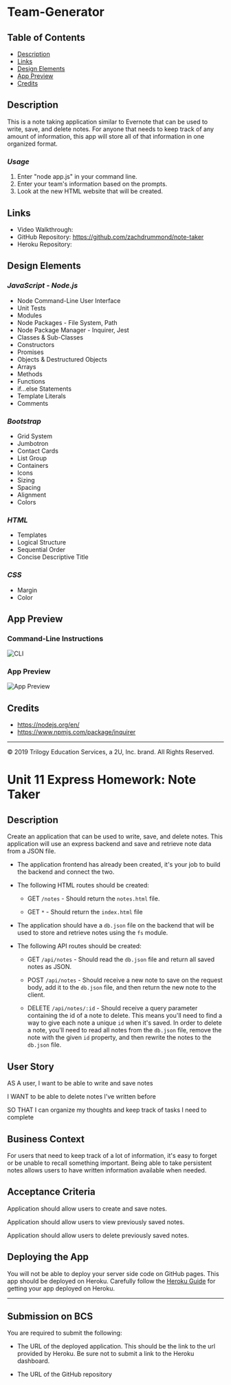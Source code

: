 # Team-Generator

## Table of Contents
* [Description](#Description)
* [Links](#Links)
* [Design Elements](#Design-Elements)
* [App Preview](#App-Preview)
* [Credits](#Credits)

## Description
This is a note taking application similar to Evernote that can be used to write, save, and delete notes. For anyone that needs to keep track of any amount of information, this app will store all of that information in one organized format.

### *Usage*
1. Enter "node app.js" in your command line.
2. Enter your team's information based on the prompts.
3. Look at the new HTML website that will be created.

## Links
* Video Walkthrough: 
* GitHub Repository: https://github.com/zachdrummond/note-taker
* Heroku Repository: 

## Design Elements
### *JavaScript - Node.js*
* Node Command-Line User Interface
* Unit Tests
* Modules
* Node Packages - File System, Path
* Node Package Manager - Inquirer, Jest
* Classes & Sub-Classes
* Constructors
* Promises
* Objects & Destructured Objects
* Arrays
* Methods
* Functions
* if...else Statements
* Template Literals
* Comments

### *Bootstrap*
* Grid System
* Jumbotron
* Contact Cards
* List Group
* Containers
* Icons
* Sizing
* Spacing
* Alignment
* Colors

### *HTML*
* Templates
* Logical Structure
* Sequential Order
* Concise Descriptive Title

### *CSS*
* Margin
* Color

## App Preview
### Command-Line Instructions
![CLI](./Assets/images/)
### App Preview
![App Preview](./Assets/images/)

## Credits
* https://nodejs.org/en/
* https://www.npmjs.com/package/inquirer

- - -
© 2019 Trilogy Education Services, a 2U, Inc. brand. All Rights Reserved.


# Unit 11 Express Homework: Note Taker

## Description

Create an application that can be used to write, save, and delete notes. This application will use an express backend and save and retrieve note data from a JSON file.

* The application frontend has already been created, it's your job to build the backend and connect the two.

* The following HTML routes should be created:

  * GET `/notes` - Should return the `notes.html` file.

  * GET `*` - Should return the `index.html` file

* The application should have a `db.json` file on the backend that will be used to store and retrieve notes using the `fs` module.

* The following API routes should be created:

  * GET `/api/notes` - Should read the `db.json` file and return all saved notes as JSON.

  * POST `/api/notes` - Should receive a new note to save on the request body, add it to the `db.json` file, and then return the new note to the client.

  * DELETE `/api/notes/:id` - Should receive a query parameter containing the id of a note to delete. This means you'll need to find a way to give each note a unique `id` when it's saved. In order to delete a note, you'll need to read all notes from the `db.json` file, remove the note with the given `id` property, and then rewrite the notes to the `db.json` file.

## User Story

AS A user, I want to be able to write and save notes

I WANT to be able to delete notes I've written before

SO THAT I can organize my thoughts and keep track of tasks I need to complete

## Business Context

For users that need to keep track of a lot of information, it's easy to forget or be unable to recall something important. Being able to take persistent notes allows users to have written information available when needed.

## Acceptance Criteria

Application should allow users to create and save notes.

Application should allow users to view previously saved notes.

Application should allow users to delete previously saved notes.

## Deploying the App

You will not be able to deploy your server side code on GitHub pages. This app should be deployed on Heroku. Carefully follow the [Heroku Guide](../04-Important/HerokuGuide.md) for getting your app deployed on Heroku.

- - -

## Submission on BCS

You are required to submit the following:

* The URL of the deployed application. This should be the link to the url provided by Heroku. Be sure not to submit a link to the Heroku dashboard.

* The URL of the GitHub repository